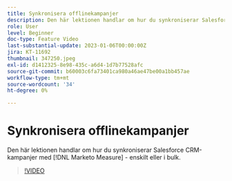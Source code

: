 ```yaml
---
title: Synkronisera offlinekampanjer
description: Den här lektionen handlar om hur du synkroniserar Salesforce CRM-kampanjer med [!DNL Marketo Measure] - enskilt eller i bulk.
role: User
level: Beginner
doc-type: Feature Video
last-substantial-update: 2023-01-06T00:00:00Z
jira: KT-11692
thumbnail: 347250.jpeg
exl-id: d1412325-8e98-435c-a6d4-1d7b77528afc
source-git-commit: b60003c6fa73401ca980a46ae47be00a1bb457ae
workflow-type: tm+mt
source-wordcount: '34'
ht-degree: 0%

---
```


# Synkronisera offlinekampanjer

Den här lektionen handlar om hur du synkroniserar Salesforce CRM-kampanjer med [!DNL Marketo Measure] - enskilt eller i bulk.

>[!VIDEO](https://video.tv.adobe.com/v/347250/?quality=12&learn=on)
